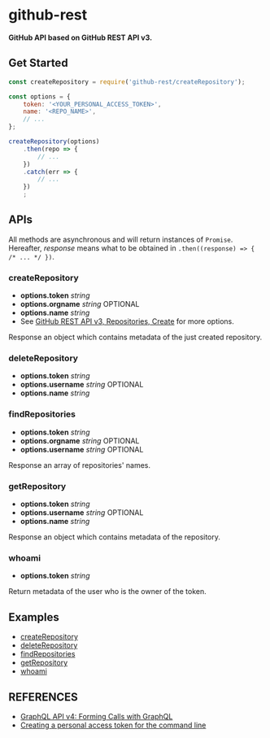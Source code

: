 #   github-rest
__GitHub API based on GitHub REST API v3.__

##  Get Started

```javascript
const createRepository = require('github-rest/createRepository');

const options = {
	token: '<YOUR_PERSONAL_ACCESS_TOKEN>',
	name: '<REPO_NAME>',
	// ...
};

createRepository(options)
	.then(repo => {
		// ...
	})
	.catch(err => {
		// ...
	})
	;
```

##  APIs

All methods are asynchronous and will return instances of `Promise`. Hereafter, *response* means what to be obtained in `.then((response) => { /* ... */ })`.

### createRepository

*	__options.token__ *string*
*	__options.orgname__ *string* OPTIONAL
*	__options.name__ *string*
*	See [GitHub REST API v3, Repositories, Create](https://developer.github.com/v3/repos/#create) for more options.

Response an object which contains metadata of the just created repository.

### deleteRepository

*	__options.token__ *string*
*	__options.username__ *string* OPTIONAL
*	__options.name__ *string*

### findRepositories

*	__options.token__ *string*
*	__options.orgname__ *string* OPTIONAL
*	__options.username__ *string* OPTIONAL

Response an array of repositories' names.

### getRepository

*	__options.token__ *string*
*	__options.username__ *string* OPTIONAL
*	__options.name__ *string*

Response an object which contains metadata of the repository.

### whoami

*	__options.token__ *string*

Return metadata of the user who is the owner of the token.

##	Examples

*	[createRepository](./test/createRepository.js)
*	[deleteRepository](./test/deleteRepository.js)
*	[findRepositories](./test/findRepositories.js)
*	[getRepository](./test/getRepository.js)
*	[whoami](./test/whoami.js)

##  REFERENCES

*   [GraphQL API v4: Forming Calls with GraphQL](https://developer.github.com/v4/guides/forming-calls)
*   [Creating a personal access token for the command line](https://help.github.com/articles/creating-a-personal-access-token-for-the-command-line/)
